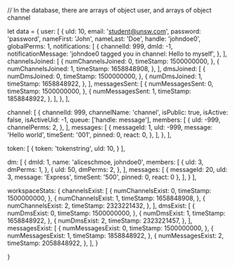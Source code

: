 // In the database, there are arrays of object user, and arrays of object channel

let data = {
  user: [
    {
      uId: 10,
      email: 'student@unsw.com',
      password: 'password',
      nameFirst: 'John',
      nameLast: 'Doe',
      handle: 'johndoe0',
      globalPerms: 1,
      notifications: [
        {
          channelId: 999,
          dmId: -1,
          notificationMessage: 'johndoe0 tagged you in channel: Hello to myself',
        },
      ],
      channelsJoined: [
        {
          numChannelsJoined: 0,
          timeStamp: 1500000000,
        },
        {
          numChannelsJoined: 1,
          timeStamp: 1658848908,
        },
      ],
      dmsJoined: [
        {
          numDmsJoined: 0,
          timeStamp: 1500000000,
        },
        {
          numDmsJoined: 1,
          timeStamp: 1658848922,
        },
      ],
      messagesSent: [
        {
          numMessagesSent: 0,
          timeStamp: 1500000000,
        },
        {
          numMessagesSent: 1,
          timeStamp: 1858848922,
        },
      ],
    },
  ],

  channel: [
    {
      channelId: 999,
      channelName: 'channel',
      isPublic: true,
      isActive: false,
      isActiveUid: -1,
      queue: ['handle: message'],
      members: [
        {
          uId: -999,
          channelPerms: 2,
        },
      ],
      messages: [
        {
          messageId: 1,
          uId: -999,
          message: 'Hello world',
          timeSent: '001',
          pinned: 0,
          react: 0,
        },
      ],
    },
  ],

  token: [
    {
      token: 'tokenstring',
      uId: 10,
    }
  ],

  dm: [
    {
      dmId: 1,
      name: 'aliceschmoe, johndoe0',
      members: [
        {
          uId: 3,
          dmPerms: 1,
        },
        {
          uId: 50,
          dmPerms: 2,
        },
      ],
      messages: [
        {
          messageId: 20,
          uId: 3,
          message: 'Express',
          timeSent: '500',
          pinned: 0,
          react: 0
        },
      ],
    }
  ],

  workspaceStats: {
    channelsExist: [
      {
        numChannelsExist: 0,
        timeStamp: 1500000000,
      },
      {
        numChannelsExist: 1,
        timeStamp: 1658848908,
      },
      {
        numChannelsExist: 2,
        timeStamp: 2323221432,
      },
    ], 
    dmsExist: [
      {
        numDmsExist: 0,
        timeStamp: 1500000000,
      },
      {
        numDmsExist: 1,
        timeStamp: 1658848922,
      },
      {
        numDmsExist: 2,
        timeStamp: 2323221457,
      },
    ], 
    messagesExist: [
      {
        numMessagesExist: 0,
        timeStamp: 1500000000,
      },
      {
        numMessagesExist: 1,
        timeStamp: 1858848922,
      },
      {
        numMessagesExist: 2,
        timeStamp: 2058848922,
      },
    ],
  }

}